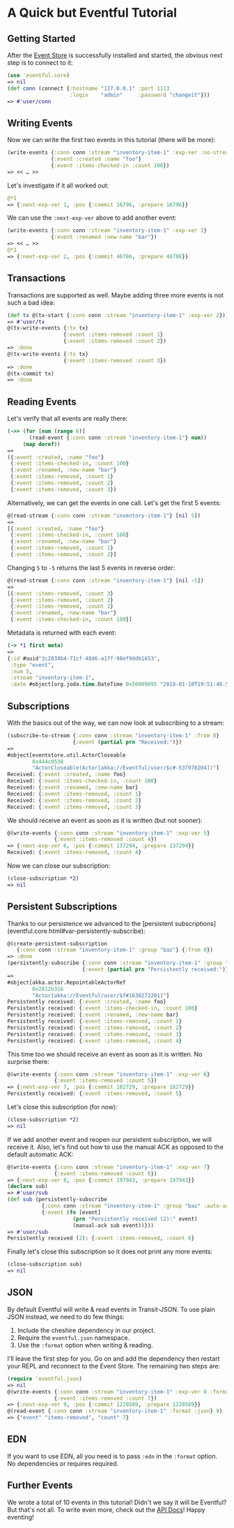 # A Quick but Eventful Tutorial

## Getting Started

After the [Event Store](https://eventstore.org/) is successfully installed and
started, the obvious next step is to connect to it:

```clojure
(use 'eventful.core)
=> nil
(def conn (connect {:hostname "127.0.0.1" :port 1113
                    :login    "admin"     :password "changeit"}))
=> #'user/conn
```

## Writing Events

Now we can write the first two events in this tutorial (there will be more):

```clojure
(write-events {:conn conn :stream "inventory-item-1" :exp-ver :no-stream}
              {:event :created :name "foo"}
              {:event :items-checked-in :count 100})
=> << … >>
```

Let's investigate if it all worked out:

```clojure
@*1
=> {:next-exp-ver 1, :pos {:commit 16796, :prepare 16796}}
```

We can use the `:next-exp-ver` above to add another event:

```clojure
(write-events {:conn conn :stream "inventory-item-1" :exp-ver 1}
              {:event :renamed :new-name "bar"})
=> << … >>
@*1
=> {:next-exp-ver 2, :pos {:commit 46786, :prepare 46786}}
```

## Transactions

Transactions are supported as well. Maybe adding three more events is not such a
bad idea:

```clojure
(def tx @(tx-start {:conn conn :stream "inventory-item-1" :exp-ver 2}))
=> #'user/tx
@(tx-write-events {:tx tx}
                  {:event :items-removed :count 1}
                  {:event :items-removed :count 2})
=> :done
@(tx-write-events {:tx tx}
                  {:event :items-removed :count 3})
=> :done
@(tx-commit tx)
=> :done
```

## Reading Events

Let's verify that all events are really there:

```clojure
(->> (for [num (range 6)]
       (read-event {:conn conn :stream "inventory-item-1"} num))
     (map deref))
=>
({:event :created, :name "foo"}
 {:event :items-checked-in, :count 100}
 {:event :renamed, :new-name "bar"}
 {:event :items-removed, :count 1}
 {:event :items-removed, :count 2}
 {:event :items-removed, :count 3})
```

Alternatively, we can get the events in one call. Let's get the first 5 events:

```clojure
@(read-stream {:conn conn :stream "inventory-item-1"} [nil 5])
=>
[{:event :created, :name "foo"}
 {:event :items-checked-in, :count 100}
 {:event :renamed, :new-name "bar"}
 {:event :items-removed, :count 1}
 {:event :items-removed, :count 2}]
```

Changing `5` to `-5` returns the last 5 events in reverse order:

```clojure
@(read-stream {:conn conn :stream "inventory-item-1"} [nil -5])
=>
[{:event :items-removed, :count 3}
 {:event :items-removed, :count 2}
 {:event :items-removed, :count 1}
 {:event :renamed, :new-name "bar"}
 {:event :items-checked-in, :count 100}]
```

Metadata is returned with each event:

```clojure
(-> *1 first meta)
=>
{:id #uuid"3c2034b4-71cf-48d6-a17f-98ef9ddb1653",
 :type "event",
 :num 5,
 :stream "inventory-item-1",
 :date #object[org.joda.time.DateTime 0x56009895 "2018-01-10T19:51:48.554Z"]}
```

## Subscriptions

With the basics out of the way, we can now look at subscribing to a stream:

```clojure
(subscribe-to-stream {:conn conn :stream "inventory-item-1" :from 0}
                     {:event (partial prn "Received:")})
=>
#object[eventstore.util.ActorCloseable
        0x444c0538
        "ActorCloseable(Actor[akka://Eventful/user/$c#-537978204])"]
Received: {:event :created, :name foo}
Received: {:event :items-checked-in, :count 100}
Received: {:event :renamed, :new-name bar}
Received: {:event :items-removed, :count 1}
Received: {:event :items-removed, :count 2}
Received: {:event :items-removed, :count 3}
```

We should receive an event as soon as it is written (but not sooner):

```clojure
@(write-events {:conn conn :stream "inventory-item-1" :exp-ver 5}
               {:event :items-removed :count 4})
=> {:next-exp-ver 6, :pos {:commit 137294, :prepare 137294}}
Received: {:event :items-removed, :count 4}
```

Now we can close our subscription:

```clojure
(close-subscription *2)
=> nil
```

## Persistent Subscriptions

Thanks to our persistence we advanced to the [persistent subscriptions]
(eventful.core.html#var-persistently-subscribe):
 
```clojure
@(create-persistent-subscription
   {:conn conn :stream "inventory-item-1" :group "baz"} {:from 0})
=> :done
(persistently-subscribe {:conn conn :stream "inventory-item-1" :group "baz"}
                        {:event (partial prn "Persistently received:")})
=>
#object[akka.actor.RepointableActorRef
        0x2812b316
        "Actor[akka://Eventful/user/$f#1630272201]"]
Persistently received: {:event :created, :name foo}
Persistently received: {:event :items-checked-in, :count 100}
Persistently received: {:event :renamed, :new-name bar}
Persistently received: {:event :items-removed, :count 1}
Persistently received: {:event :items-removed, :count 2}
Persistently received: {:event :items-removed, :count 3}
Persistently received: {:event :items-removed, :count 4}
```

This time too we should receive an event as soon as it is written. No surprise
there:

```clojure
@(write-events {:conn conn :stream "inventory-item-1" :exp-ver 6}
               {:event :items-removed :count 5})
=> {:next-exp-ver 7, :pos {:commit 182729, :prepare 182729}}
Persistently received: {:event :items-removed, :count 5}
```

Let's close this subscription (for now):

```clojure
(close-subscription *2)
=> nil
```

If we add another event and reopen our persistent subscription, we will receive
it. Also, let's find out how to use the manual ACK as opposed to the default
automatic ACK:

```clojure
@(write-events {:conn conn :stream "inventory-item-1" :exp-ver 7}
               {:event :items-removed :count 6})
=> {:next-exp-ver 8, :pos {:commit 197943, :prepare 197943}}
(declare sub)
=> #'user/sub
(def sub (persistently-subscribe
           {:conn conn :stream "inventory-item-1" :group "baz" :auto-ack false}
           {:event (fn [event]
                     (prn "Persistently received (2):" event)
                     (manual-ack sub event))}))
=> #'user/sub
Persistently received (2): {:event :items-removed, :count 6}
```

Finally let's close this subscription so it does not print any more events:

```clojure
(close-subscription sub)
=> nil
```

## JSON

By default Eventful will write & read events in Transit-JSON. To use plain JSON
instead, we need to do few things:

1. Include the cheshire dependency in our project.
2. Require the `eventful.json` namespace.
3. Use the `:format` option when writing & reading.

I'll leave the first step for you. Go on and add the dependency then restart
your REPL and reconnect to the Event Store. The remaining two steps are:

```clojure
(require 'eventful.json)
=> nil
@(write-events {:conn conn :stream "inventory-item-1" :exp-ver 8 :format :json}
               {:event :items-removed :count 7})
=> {:next-exp-ver 9, :pos {:commit 1228589, :prepare 1228589}}
@(read-event {:conn conn :stream "inventory-item-1" :format :json} 9)
=> {"event" "items-removed", "count" 7}
```

## EDN

If you want to use EDN, all you need is to pass `:edn` in the `:format` option.
No dependencies or requires required.

## Further Events

We wrote a total of 10 events in this tutorial! Didn't we say it will be
Eventful? But that's not all. To write even more, check out the
[API Docs](eventful.core.html)! Happy eventing!
